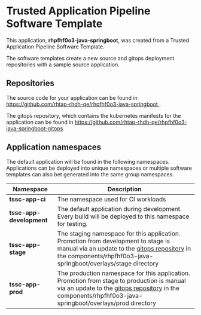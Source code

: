 # Trusted Application Pipeline Software Template

This application, **rhpfhf0o3-java-springboot**, was created from a Trusted Application Pipeline Software Template.

The software templates create a new source and gitops deployment repositories with a sample source application. 

## Repositories

The source code for your application can be found in [https://github.com/rhtap-rhdh-qe/rhpfhf0o3-java-springboot ](https://github.com/rhtap-rhdh-qe/rhpfhf0o3-java-springboot ).
 
The gitops repository, which contains the kubernetes manifests for the application can be found in 
[https://github.com/rhtap-rhdh-qe/rhpfhf0o3-java-springboot-gitops ](https://github.com/rhtap-rhdh-qe/rhpfhf0o3-java-springboot-gitops ) 

## Application namespaces 

The default application will be found in the following namespaces. Applications can be deployed into unique namespaces or multiple software templates can also bet generated into the same group namespaces.  

|  Namespace   |  Description   |  
| -------- | -------- |
| **tssc-app-ci** | The namespace used for CI workloads |
| **tssc-app-development** | The default application during development. Every build will be deployed to this namespace for testing. |
| **tssc-app-stage** | The staging namespace for this application. Promotion from development to stage is manual via an update to the [gitops repository](https://github.com/rhtap-rhdh-qe/rhpfhf0o3-java-springboot-gitops ) in the components/rhpfhf0o3-java-springboot/overlays/stage directory |
| **tssc-app-prod** | The production namespace for this application. Promotion from stage to production is manual via an update to the [gitops repository](https://github.com/rhtap-rhdh-qe/rhpfhf0o3-java-springboot-gitops ) in the components/rhpfhf0o3-java-springboot/overlays/prod directory |